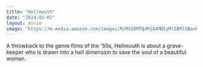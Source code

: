 ```yaml
---
title: "Hellmouth"
date: "2014-01-01"
layout: movie
image: "https://m.media-amazon.com/images/M/MV5BMTQ4MjA4MDEyMl5BMl5BanBnXkFtZTgwNDgwODAwNjE@._V1_SX300.jpg"
---
```


A throwback to the genre films of the '50s, Hellmouth is about a grave-keeper who is drawn into a hell dimension to save the soul of a beautiful woman.
